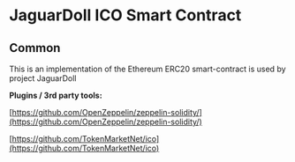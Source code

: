 # JaguarDoll ICO Smart Contract

## Common

This is an implementation of the Ethereum ERC20 smart-contract is used by project JaguarDoll

<b>Plugins / 3rd party tools:</b>

[https://github.com/OpenZeppelin/zeppelin-solidity/](https://github.com/OpenZeppelin/zeppelin-solidity/)

[https://github.com/TokenMarketNet/ico](https://github.com/TokenMarketNet/ico)